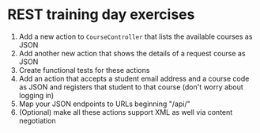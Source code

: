 # REST training day exercises

1. Add a new action to `CourseController` that lists the available courses as JSON
2. Add another new action that shows the details of a request course as JSON
3. Create functional tests for these actions
4. Add an action that accepts a student email address and a course code as JSON and registers that student to that course (don't worry about logging in)
5. Map your JSON endpoints to URLs beginning "/api/"
6. (Optional) make all these actions support XML as well via content negotiation
